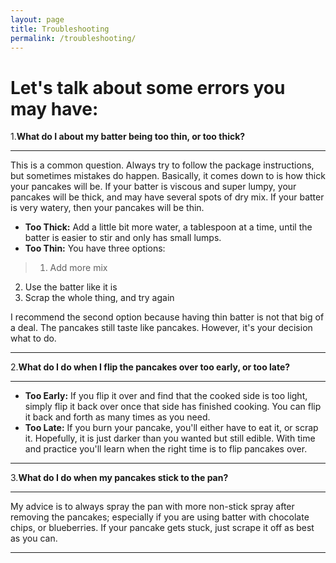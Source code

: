 ```yaml
---
layout: page
title: Troubleshooting
permalink: /troubleshooting/
---
```


# Let's talk about some errors you may have:

1.**What do I about my batter being too thin, or too thick?**

  ---
  This is a common question. Always try to follow the package instructions, but sometimes mistakes do happen. Basically, it comes down to is how thick your pancakes will be. If your batter is viscous and super lumpy, your pancakes will be thick, and may have several spots of dry mix. If your batter is very watery, then your pancakes will be thin.
  
* **Too Thick:** Add a little bit more water, a tablespoon at a time, until the batter is easier to stir and only has small lumps.
* **Too Thin:** You have three options:

>1. Add more mix
2. Use the batter like it is
3. Scrap the whole thing, and try again

I recommend the second option because having thin batter is not that big of a deal. The pancakes still taste like pancakes. However, it's your decision what to do.

  ---

2.**What do I do when I flip the pancakes over too early, or too late?**

  ---
  * **Too Early:** If you flip it over and find that the cooked side is too light, simply flip it back over once that side has finished cooking. You can flip it back and forth as many times as you need.
  * **Too Late:** If you burn your pancake, you'll either have to eat it, or scrap it. Hopefully, it is just darker than you wanted but still edible. With time and practice you'll learn when the right time is to flip pancakes over. 
  
  ---

3.**What do I do when my pancakes stick to the pan?**

  ---
  My advice is to always spray the pan with more non-stick spray after removing the pancakes; especially if you are using batter with chocolate chips, or blueberries. If your pancake gets stuck, just scrape it off as best as you can.
  
  ---
